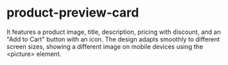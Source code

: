 # product-preview-card
 It features a product image, title, description, pricing with discount, and an "Add to Cart" button with an icon. The design adapts smoothly to different screen sizes, showing a different image on mobile devices using the &lt;picture> element.
